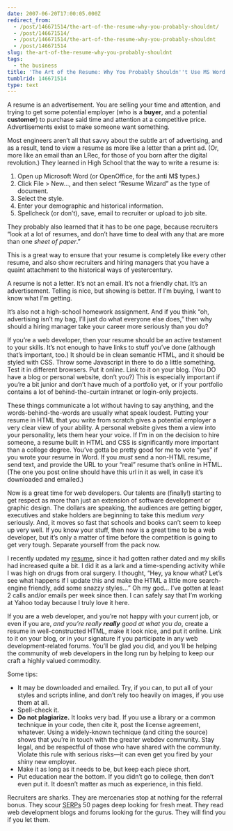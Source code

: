 ```yaml
---
date: 2007-06-20T17:00:05.000Z
redirect_from:
  - /post/146671514/the-art-of-the-resume-why-you-probably-shouldnt/
  - /post/146671514/
  - /post/146671514/the-art-of-the-resume-why-you-probably-shouldnt
  - /post/146671514
slug: the-art-of-the-resume-why-you-probably-shouldnt
tags:
  - the business
title: 'The Art of the Resume: Why You Probably Shouldn''t Use MS Word '
tumblrid: 146671514
type: text
---
```

<p>A resume is an advertisement.  You are selling your time and attention, and trying to get some potential employer (who is a <strong>buyer</strong>, and a potential <strong>customer</strong>) to purchase said time and attention at a competitive price.  Advertisements exist to make someone want something.</p>

<p>Most engineers aren&rsquo;t all that savvy about the subtle art of advertising, and as a result, tend to view a resume as more like a letter than a print ad.  (Or, more like an email than an LRec, for those of you born after the digital revolution.) They learned in High School that the way to write a resume is:</p>

<ol><li>Open up Microsoft Word (or OpenOffice, for the anti M$ types.)</li>
    <li>Click File &gt; New&hellip;, and then select &ldquo;Resume Wizard&rdquo; as the type of document.</li>
    <li>Select the style.</li>
    <li>Enter your demographic and historical information.</li>
    <li>Spellcheck (or don&rsquo;t), save, email to recruiter or upload to job site.</li>
</ol><p>They probably also learned that it has to be one page, because recruiters &ldquo;look at a lot of resumes, and don&rsquo;t have time to deal with any that are more than one <em>sheet of paper</em>.&rdquo;</p>

<p>This is a great way to ensure that your resume is completely like every other resume, and also show recruiters and hiring managers that you have a quaint attachment to the historical ways of yestercentury.</p>

<p>A resume is not a letter.  It&rsquo;s not an email.  It&rsquo;s not a friendly chat.  It&rsquo;s an advertisement.  Telling is nice, but showing is better.  If I&rsquo;m buying, I want to know what I&rsquo;m getting.</p>

<p>It&rsquo;s also not a high-school homework assignment.  And if you think &ldquo;oh, advertising isn&rsquo;t my bag, I&rsquo;ll just do what everyone else does,&rdquo; then why should a hiring manager take your career more seriously than you do?</p>

<p>If you&rsquo;re a web developer, then your resume should be an active testament to your skills.  It&rsquo;s not enough to have links to stuff you&rsquo;ve done (although that&rsquo;s important, too.)  It should be in clean semantic HTML, and it should be styled with CSS.  Throw some Javascript in there to do a little something.  Test it in different browsers.  Put it online.  Link to it on your blog.  (You DO have a blog or personal website, don&rsquo;t you?)  This is especially important if you&rsquo;re a bit junior and don&rsquo;t have much of a portfolio yet, or if your portfolio contains a lot of behind-the-curtain intranet or login-only projects.</p>

<p>These things communicate a lot without having to say anything, and the words-behind-the-words are usually what speak loudest.  Putting your resume in HTML that you write from scratch gives a potential employer a very clear view of your ability.  A personal website gives them a view into your personality, lets them hear your voice.  If I&rsquo;m in on the decision to hire someone, a resume built in HTML and CSS is significantly more important than a college degree.  You&rsquo;ve gotta be pretty good for me to vote &ldquo;yes&rdquo; if you wrote your resume in Word.  If you <em>must</em> send a non-HTML resume, send text, and provide the URL to your &ldquo;real&rdquo; resume that&rsquo;s online in HTML.  (The one you post online should have this url in it as well, in case it&rsquo;s downloaded and emailed.)</p>

<p>Now is a great time for web developers.  Our talents are (finally!) starting to get respect as more than just an extension of software development or graphic design.  The dollars are speaking, the audiences are getting bigger, executives and stake holders are beginning to take this medium <em>very</em> seriously.  And, it moves so fast that schools and books can&rsquo;t seem to keep up very well.  If you know your stuff, then now is a great time to be a web developer, but it&rsquo;s only a matter of time before the competition is going to get very tough.  Separate yourself from the pack now.</p>

<p>I recently updated my <a href="http://foohack.com/resume/">resume</a>, since it had gotten rather dated and my skills had increased quite a bit.  I did it as a lark and a time-spending activity while I was high on drugs from oral surgery.  I thought, <q>Hey, ya know what? Let&rsquo;s see what happens if I update this and make the HTML a little more search-engine friendly, add some snazzy styles&hellip;</q>  Oh my god&hellip; I&rsquo;ve gotten at least 2 calls and/or emails per week since then.  I can safely say that I&rsquo;m working at Yahoo today because I truly love it here.</p>

<p>If you are a web developer, and you&rsquo;re not happy with your current job, or even if you are, <em>and you&rsquo;re really <strong>really</strong> good at what you do</em>, create a resume in well-constructed HTML, make it look nice, and put it online.  Link to it on your blog, or in your signature if you participate in any web development-related forums.  You&rsquo;ll be glad you did, and you&rsquo;ll be helping the community of web developers in the long run by helping to keep our craft a highly valued commodity.</p>

<p>Some tips:</p>

<ul><li>It may be downloaded and emailed.  Try, if you can, to put all of your styles and scripts inline, and don&rsquo;t rely too heavily on images, if you use them at all.</li>
    <li>Spell-check it.</li>
    <li><strong>Do not plagiarize.</strong> It looks very bad.  If you use a library or a common technique in your code, then cite it, post the license agreement, whatever.  Using a widely-known technique (and citing the source) shows that you&rsquo;re in touch with the greater webdev community.  Stay legal, and be respectful of those who have shared with the community.  Violate this rule with serious risks&mdash;it can even get you fired by your shiny new employer.</li>
    <li>Make it as long as it needs to be, but keep each piece short.</li>
    <li>Put education near the bottom.  If you didn&rsquo;t go to college, then don&rsquo;t even put it.  It doesn&rsquo;t matter as much as experience, in this field.</li>
</ul><p>Recruiters are sharks.  They are mercenaries stop at nothing for the referral bonus.  They scour <abbr title="Search Engine Results Pages">SERPs</abbr> 50 pages deep looking for fresh meat.  They read web development blogs and forums looking for the gurus.  They will find you if you let them.</p>
